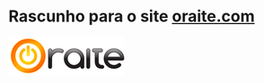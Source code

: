 # Rascunho para o site **[oraite.com](http://oraite.com/)**

[![oratie button](https://raw.githubusercontent.com/Luismcplopes/oraite/master/images/oraite-laranja.png)](http://oraite.com/)


